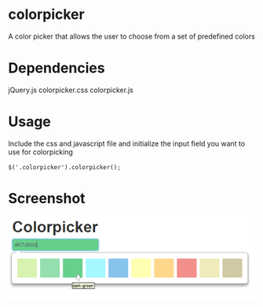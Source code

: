 colorpicker
===========

A color picker that allows the user to choose from a set of predefined colors


# Dependencies
jQuery.js
colorpicker.css
colorpicker.js


# Usage
Include the css and javascript file and initialize the input field you want to use for colorpicking

	$('.colorpicker').colorpicker();


# Screenshot

![Screenshot of the colorpicker](screenshot.png?raw=true)
